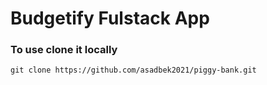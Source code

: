 # Budgetify Fulstack App

### To use clone it locally
 ```
 git clone https://github.com/asadbek2021/piggy-bank.git
 ```

